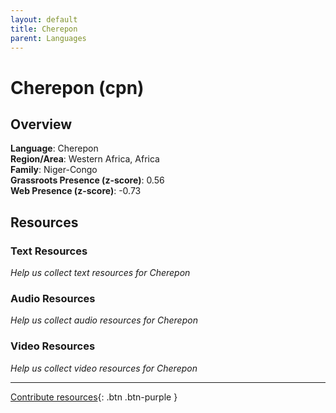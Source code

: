 ```yaml
---
layout: default
title: Cherepon
parent: Languages
---
```


# Cherepon (cpn)

## Overview

**Language**: Cherepon  
**Region/Area**: Western Africa, Africa  
**Family**: Niger-Congo  
**Grassroots Presence (z-score)**: 0.56  
**Web Presence (z-score)**: -0.73  

## Resources

### Text Resources
*Help us collect text resources for Cherepon*

### Audio Resources
*Help us collect audio resources for Cherepon*

### Video Resources
*Help us collect video resources for Cherepon*

---

[Contribute resources](https://forms.office.com/e/1SfLJx3u1r){: .btn .btn-purple }
